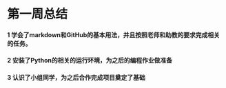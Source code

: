 # 第一周总结

#### 1 学会了markdown和GitHub的基本用法，并且按照老师和助教的要求完成相关的任务。

#### 2 安装了Python的相关的运行环境，为之后的编程作业做准备

#### 3 认识了小组同学，为之后合作完成项目奠定了基础



